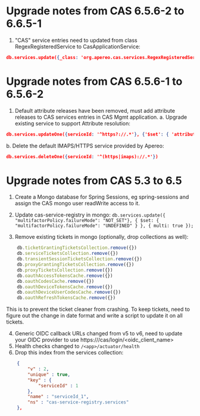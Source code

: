 Upgrade notes from CAS 6.5.6-2 to 6.6.5-1
====================================

1. "CAS" service entries need to updated from class RegexRegisteredService to CasApplicationService:
```json
db.services.update({_class: 'org.apereo.cas.services.RegexRegisteredService'}, {'$set': { '_class': 'org.apereo.cas.services.CasRegisteredService' } });
```
Upgrade notes from CAS 6.5.6-1 to 6.5.6-2
====================================

1. Default attribute releases have been removed, must add attribute releases to CAS services entries in CAS Mgmt application.
  a. Upgrade existing service to support Attribute resolution:
```json
db.services.updateOne({serviceId: '^https?://.*'}, {'$set': { 'attributeReleasePolicy._class': 'org.apereo.cas.services.ReturnAllAttributeReleasePolicy' } });
```
  b. Delete the default IMAPS/HTTPS service provided by Apereo:
```json
db.services.deleteOne({serviceId: '^(https|imaps)://.*'})
```


Upgrade notes from CAS 5.3 to 6.5
=================================

1. Create a Mongo database for Spring Sessions, eg spring-sessions and assign the CAS mongo user readWrite access to it.

2. Update cas-service-registry in mongo: `db.services.update({ "multifactorPolicy.failureMode": "NOT_SET"}, { $set: { "multifactorPolicy.failureMode": "UNDEFINED" } }, { multi: true });`
3. Remove existing tickets in mongo (optionally, drop collections as well):
```javascript
    db.ticketGrantingTicketsCollection.remove({})
    db.serviceTicketsCollection.remove({})
    db.transientSessionTicketsCollection.remove({})
    db.proxyGrantingTicketsCollection.remove({})
    db.proxyTicketsCollection.remove({})
    db.oauthAccessTokensCache.remove({})
    db.oauthCodesCache.remove({})
    db.oauthDeviceTokensCache.remove({})
    db.oauthDeviceUserCodesCache.remove({})
    db.oauthRefreshTokensCache.remove({})
```
This is to prevent the ticket cleaner from crashing.  To keep tickets, need to figure out the change in date format and
write a script to update it on all tickets.

4. Generic OIDC callback URLs changed from v5 to v6, need to update your OIDC provider to use https://<host>/cas/login/<oidc_client_name>
5. Health checks changed to `/<app>/actuator/health`
6. Drop this index from the services collection:
```json
	{
		"v" : 2,
		"unique" : true,
		"key" : {
			"serviceId" : 1
		},
		"name" : "serviceId_1",
		"ns" : "cas-service-registry.services"
	},

```
